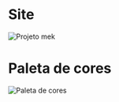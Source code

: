 <h1> Site </h1>

![Projeto mek](https://user-images.githubusercontent.com/104788815/171061610-d1df4764-3e3d-42de-b896-4cd3f9e76503.png)

<h1> Paleta de cores </h1>

![Paleta de cores](https://user-images.githubusercontent.com/104788815/171065145-8ed2932e-7d04-44ab-8ad5-402f267d88fb.png)

